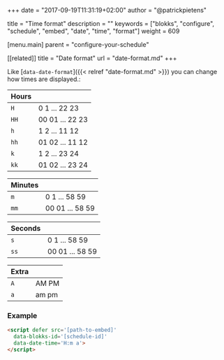 +++
date            = "2017-09-19T11:31:19+02:00"
author          = "@patrickpietens"

title           = "Time format"
description     = ""
keywords        = ["blokks", "configure", "schedule", "embed", "date", "time", "format"]
weight          = 609

[menu.main]
parent          = "configure-your-schedule"

[[related]]
title = "Date format"
url = "date-format.md"
+++

Like [`data-date-format`]({{< relref "date-format.md" >}}) you can change how times are displayed.:

| Hours |   |
|-------|---|
| `H` | 0 1 ... 22 23 |
| `HH` | 00 01 ... 22 23 |
| `h` | 1 2 ... 11 12 |
| `hh` | 01 02 ... 11 12 |
| `k` | 1 2 ... 23 24 |
| `kk` | 01 02 ... 23 24 |

| Minutes |   |
|---------|---|
| `m` | 0 1 ... 58 59 |
| `mm` | 00 01 ... 58 59 |

| Seconds |   |
|---------|---|
| `s` | 0 1 ... 58 59 |
| `ss` | 00 01 ... 58 59 |

| Extra |   |
|-------|---|
| `A` | AM PM |
| `a` | am pm |

### Example

```html
<script	defer src='[path-to-embed]'
  data-blokks-id='[schedule-id]'
  data-date-time='H:m a'>
</script>
```
